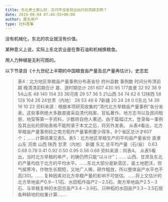 ```yaml
---
title: 东北黑土那么好，古代咋没发现出灿烂的农耕文明？
date: 2019-06-04 07:44:55+00:00
author: 匿名用户
type: 社科答集
---
```

没有机械化，东北的农业就没有价值。

某种意义上说，实际上东北农业是在靠石油和机械换粮食。

用人力种植是无利可图的。

以下节录自《十九世纪上半期的中国粮食亩产量及总产量再估计》，史志宏


> 表4：北方地区旱粮亩产量事例分布表省份 府州县数 事例数 时间分布清前期 晚清清前期合计 嘉、道时期总计 261 607 430 95 177直隶 32 92 38 9 54山东 48 140 104 33 36河南 29 57 36 5 21山西 34 74 62 6 12陕西 58 128 104 26 24甘肃（内地） 26 53 46 6 7新疆 20 24 24 0 0东北 14 39 16 10 23 资料来源：根据本项研究收集的“清代北方旱粮亩产量事例”各分省表。这些事例绝大多数直接采自清代档案、官私著作、地方志书以及民间租册、地契等第一手资料，少数转自他人著述。由于篇幅过大，登录每一事例及其出处的原始表格不能附录于本文之后，将另外发表。 从表4看出，北方旱粮亩产量事例较之南方稻作产量事例要少得多，8个省区总计才607个；.......计算结果见表5。表5：北方地区旱粮生产的平均亩产量省份 直隶 山东 河南 山西 陕西 甘肃（内地） 新疆 东北 总平均产量（石/亩） 0.63 0.68 0.78 0.41 0.92 0.50 0.95 0.56 0.68 资料来源：同表4。 从表5看出，当时北方旱粮的单产，的确仍然只能“以斗计”；...... 山西、甘肃及东北的产量均低于北方的平均水平。......东北大部分是新垦区，虽土地肥沃，但气候寒冷，作物生长期短，又地广人稀，耕作粗放，所以整体亩产水平也不高[30]。...... 复种因素对北方旱粮产量的影响不可低估。......将上文估计的北方旱地亩产0.9－1.1石、水田稻作亩产2－2.5石、南方旱地亩产2.5－3石、与旱粮复种的水田总亩产3.4－3.9石、只种稻的水田亩产3.3－3.5石按各种耕地的权重计算.......
